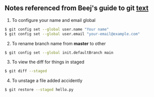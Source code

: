 ## Notes referenced from Beej's guide to git [text](https://beej.us/guide/bggit/)

1. To configure your name and email global
```bash
$ git config set --global user.name "Your name"
$ git config set --global user.email "your-email@example.com"
```
2. To rename branch name from __master__ to other 
```bash
$ git config set --global init.defaultBranch main
```
3. To view the diff for things in staged
```bash
$ git diff --staged
```
4. To unstage a file added accidently
```bash
$ git restore --staged hello.py
```